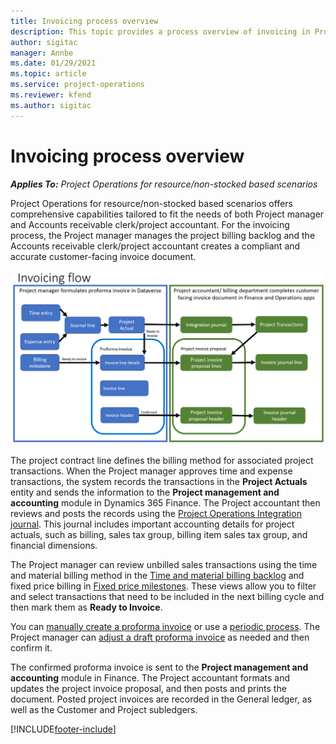 ```yaml
---
title: Invoicing process overview
description: This topic provides a process overview of invoicing in Project Operations for resource/non-stocked based scenarios.
author: sigitac
manager: Annbe
ms.date: 01/29/2021
ms.topic: article
ms.service: project-operations
ms.reviewer: kfend 
ms.author: sigitac
---
```


# Invoicing process overview

_**Applies To:** Project Operations for resource/non-stocked based scenarios_

Project Operations for resource/non-stocked based scenarios offers comprehensive capabilities tailored to fit the needs of both Project manager and Accounts receivable clerk/project accountant. For the invoicing process, the Project manager manages the project billing backlog and the Accounts receivable clerk/project accountant creates a compliant and accurate customer-facing invoice document.

![Invoicing flow diagram](./media/invoicing-flow.png)

The project contract line defines the billing method for associated project transactions. When the Project manager approves time and expense transactions, the system records the transactions in the **Project Actuals** entity and sends the information to the **Project management and accounting** module in Dynamics 365 Finance. The Project accountant then reviews and posts the records using the [Project Operations Integration journal](../project-accounting/project-operations-integration-journal.md). This journal includes important accounting details for project actuals, such as billing, sales tax group, billing item sales tax group, and financial dimensions.

The Project manager can review unbilled sales transactions using the time and material billing method in the [Time and material billing backlog](../proforma-invoicing/manage-billing-backlog.md#time-and-material-billing-backlog) and fixed price billing in [Fixed price milestones](../proforma-invoicing/manage-billing-backlog.md#fixed-price-milestones). These views allow you to filter and select transactions that need to be included in the next billing cycle and then mark them as **Ready to Invoice**.

You can [manually create a proforma invoice](../proforma-invoicing/create-manual-proforma-invoice.md) or use a [periodic process](../proforma-invoicing/configure-automated-invoice-creation.md). The Project manager can [adjust a draft proforma invoice](../proforma-invoicing/manage-proforma-invoice.md) as needed and then confirm it.

The confirmed proforma invoice is sent to the **Project management and accounting** module in Finance. The Project accountant formats and updates the project invoice proposal, and then posts and prints the document. Posted project invoices are recorded in the General ledger, as well as the Customer and Project subledgers.


[!INCLUDE[footer-include](../includes/footer-banner.md)]